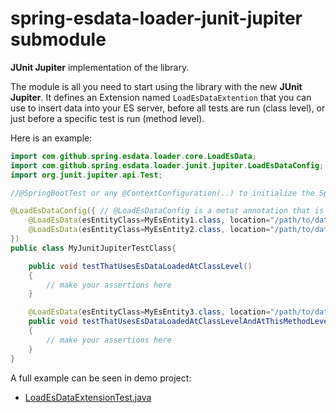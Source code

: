 # spring-esdata-loader-junit-jupiter submodule

**JUnit Jupiter** implementation of the library.


The module is all you need  to start using the library with the new **JUnit Jupiter**. It defines an Extension named `LoadEsDataExtention` that you can use to insert data into your ES server,
before all tests are run (class level), or just before a specific test is run (method level).

Here is an example:

```java
import com.github.spring.esdata.loader.core.LoadEsData;
import com.github.spring.esdata.loader.junit.jupiter.LoadEsDataConfig;
import org.junit.jupiter.api.Test;

//@SpringBootTest or any @ContextConfiguration(..) to initialize the Spring context that contains the ElasticsearchTemplate

@LoadEsDataConfig({ // @LoadEsDataConfig is a metat annotation that is itself annotated with @ExtendWith(LoadEsDataExtension.class)
    @LoadEsData(esEntityClass=MyEsEntity1.class, location="/path/to/data1.json"),
    @LoadEsData(esEntityClass=MyEsEntity2.class, location="/path/to/data2.json")
})
public class MyJunitJupiterTestClass{

    public void testThatUsesEsDataLoadedAtClassLevel()
    {
        // make your assertions here
    }

    @LoadEsData(esEntityClass=MyEsEntity3.class, location="/path/to/data3.json")
    public void testThatUsesEsDataLoadedAtClassLevelAndAtThisMethodLevel()
    {
        // make your assertions here
    }
}
```

A full example can be seen in demo project:
*  [LoadEsDataExtensionTest.java](/demo/src/test/java/com/github/spring/esdata/loader/demo/junit/juipter/LoadEsDataExtensionTest.java)

